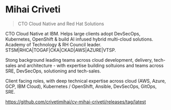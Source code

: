 # Mihai Criveti

> CTO Cloud Native and Red Hat Solutions

CTO Cloud Native at IBM. Helps large clients adopt DevSecOps, Kubernetes, OpenShift & build AI infused hybrid multi-cloud solutions. Academy of Technology & RH Council leader. STSM|RHCA|TOGAF|CKA|CKAD|AWS|AZURE|VTSP.

Stong background leading teams across cloud development, delivery, tech-sales and architecture - with expertise building soltuions and teams across SRE, DevSecOps, solutioning and tech-sales.

Client facing roles, with deep technical expertise across cloud (AWS, Azure, GCP, IBM Cloud), Kubernetes / OpenShift, Ansible, DevSecOps, GitOps, SRE.

https://github.com/crivetimihai/cv-mihai-criveti/releases/tag/latest
